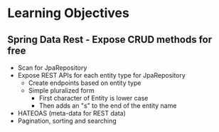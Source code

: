 # Learning Objectives

## Spring Data Rest - Expose CRUD methods for free

- Scan for JpaRepository
- Expose REST APIs for each entity type for JpaRepository
  - Create endpoints based on entity type
  - Simple pluralized form
    - First character of Entity is lower case
    - Then adds an "s" to the end of the entity name
- HATEOAS (meta-data for REST data)
- Pagination, sorting and searching

